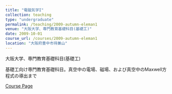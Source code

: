 ```yaml
---
title: "電磁気学I"
collection: teaching
type: "undergraduate"
permalink: /teaching/2009-autumn-eleman1
venue: "大阪大学、専門教育基礎科目(基礎工)"
date: 2009-10-01
course_url: /courses/2009-autumn-eleman1
location: "大阪府豊中市待兼山"
---
```


大阪大学、専門教育基礎科目(基礎工)

基礎工向け専門教育基礎科目。真空中の電場、磁場、および真空中のMaxwell方程式の導出まで


<a href='https://stsykw.github.io/courses/2009-autumn-eleman1'>Course Page</a>
